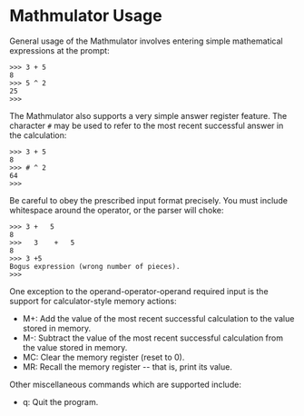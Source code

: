 Mathmulator Usage
=================

General usage of the Mathmulator involves entering simple mathematical
expressions at the prompt:

```
>>> 3 + 5
8
>>> 5 ^ 2
25
>>>
```

The Mathmulator also supports a very simple answer register feature.
The character `#` may be used to refer to the most recent successful
answer in the calculation:

```
>>> 3 + 5
8
>>> # ^ 2
64
>>> 
```

Be careful to obey the prescribed input format precisely.  You must
include whitespace around the operator, or the parser will choke:

```
>>> 3 +   5
8
>>>   3    +   5    
8
>>> 3 +5
Bogus expression (wrong number of pieces).
>>> 
```

One exception to the operand-operator-operand required input is the
support for calculator-style memory actions:

* M+:  Add the value of the most recent successful calculation to the value stored in memory.
* M-:  Subtract the value of the most recent successful calculation from the value stored in memory.
* MC:  Clear the memory register (reset to 0).
* MR:  Recall the memory register -- that is, print its value.

Other miscellaneous commands which are supported include:

* q:  Quit the program.